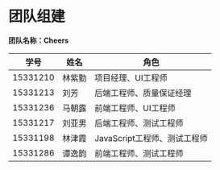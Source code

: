 # 团队组建

**团队名称：Cheers** 


学号|姓名|角色|
----|----|----|
15331210|林紫勤|项目经理、UI工程师
15331213|刘芳|后端工程师、质量保证经理
15331236|马朝露|前端工程师、UI工程师
15331217|刘亚男|后端工程师、测试工程师
15331198|林津霞|JavaScript工程师、测试工程师
15331286|谭逸韵|前端工程师、测试工程师
